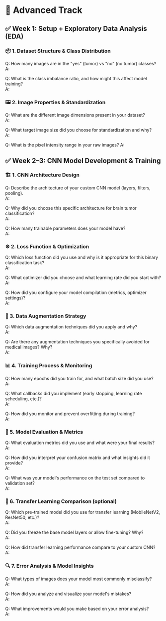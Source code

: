 # 🔴 Advanced Track

## ✅ Week 1: Setup + Exploratory Data Analysis (EDA)


### 📦 1. Dataset Structure & Class Distribution

Q: How many images are in the "yes" (tumor) vs "no" (no tumor) classes?  
A:

Q: What is the class imbalance ratio, and how might this affect model training?  
A:


### 🖼️ 2. Image Properties & Standardization

Q: What are the different image dimensions present in your dataset?  
A:  

Q: What target image size did you choose for standardization and why?  
A:  

Q: What is the pixel intensity range in your raw images?
A:  



## ✅ Week 2–3: CNN Model Development & Training


### 🏗️ 1. CNN Architecture Design

Q: Describe the architecture of your custom CNN model (layers, filters, pooling).  
A:  

Q: Why did you choose this specific architecture for brain tumor classification?  
A:  

Q: How many trainable parameters does your model have?  
A:  


### ⚙️ 2. Loss Function & Optimization

Q: Which loss function did you use and why is it appropriate for this binary classification task?  
A:  

Q: What optimizer did you choose and what learning rate did you start with?  
A:  

Q: How did you configure your model compilation (metrics, optimizer settings)?  
A:  


### 🔄 3. Data Augmentation Strategy

Q: Which data augmentation techniques did you apply and why?  
A:  

Q: Are there any augmentation techniques you specifically avoided for medical images? Why?  
A:  


### 📊 4. Training Process & Monitoring

Q: How many epochs did you train for, and what batch size did you use?  
A:  

Q: What callbacks did you implement (early stopping, learning rate scheduling, etc.)?  
A:  

Q: How did you monitor and prevent overfitting during training?  
A:  


### 🎯 5. Model Evaluation & Metrics

Q: What evaluation metrics did you use and what were your final results?  
A:  

Q: How did you interpret your confusion matrix and what insights did it provide?  
A:  

Q: What was your model's performance on the test set compared to validation set?  
A:  


### 🔄 6. Transfer Learning Comparison (optional)

Q: Which pre-trained model did you use for transfer learning (MobileNetV2, ResNet50, etc.)?  
A:  

Q: Did you freeze the base model layers or allow fine-tuning? Why?  
A:  

Q: How did transfer learning performance compare to your custom CNN?  
A:  


### 🔍 7. Error Analysis & Model Insights

Q: What types of images does your model most commonly misclassify?  
A:  

Q: How did you analyze and visualize your model's mistakes?  
A:  

Q: What improvements would you make based on your error analysis?  
A:

